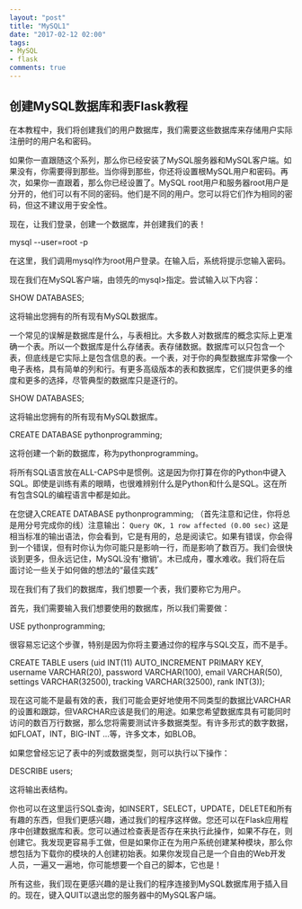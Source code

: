 ```yaml
---
layout: "post"
title: "MySQL1"
date: "2017-02-12 02:00"
tags:
- MySQL
- flask
comments: true
---
```




## 创建MySQL数据库和表Flask教程



在本教程中，我们将创建我们的用户数据库，我们需要这些数据库来存储用户实际注册时的用户名和密码。

如果你一直跟随这个系列，那么你已经安装了MySQL服务器和MySQL客户端。如果没有，你需要得到那些。当你得到那些，你还将设置根MySQL用户和密码。再次，如果你一直跟着，那么你已经设置了。MySQL root用户和服务器root用户是分开的，他们可以有不同的密码。他们是不同的用户。您可以将它们作为相同的密码，但这不建议用于安全性。

现在，让我们登录，创建一个数据库，并创建我们的表！


mysql --user=root -p


在这里，我们调用mysql作为root用户登录。在输入后，系统将提示您输入密码。

现在我们在MySQL客户端，由领先的mysql>指定。尝试输入以下内容：


SHOW DATABASES;


这将输出您拥有的所有现有MySQL数据库。

一个常见的误解是数据库是什么，与表相比。大多数人对数据库的概念实际上更准确一个表。所以一个数据库是什么存储表。表存储数据。数据库可以只包含一个表，但底线是它实际上是包含信息的表。一个表，对于你的典型数据库非常像一个电子表格，具有简单的列和行。有更多高级版本的表和数据库，它们提供更多的维度和更多的选择，尽管典型的数据库只是逐行的。


SHOW DATABASES;


这将输出您拥有的所有现有MySQL数据库。

CREATE DATABASE pythonprogramming;


这将创建一个新的数据库，称为pythonprogramming。

将所有SQL语言放在ALL-CAPS中是惯例。这是因为你打算在你的Python中键入SQL。即使是训练有素的眼睛，也很难辨别什么是Python和什么是SQL。这在所有包含SQL的编程语言中都是如此。

在您键入CREATE DATABASE pythonprogramming; （首先注意和记住，你将总是用分号完成你的线）注意输出：
`Query OK, 1 row affected (0.00 sec)`
这是相当标准的输出语法，你会看到，它是有用的，总是阅读它。如果有错误，你会得到一个错误，但有时你认为你可能只是影响一行，而是影响了数百万。我们会很快谈到更多，但永远记住，MySQL没有'撤销'。木已成舟，覆水难收。我们将在后面讨论一些关于如何做的想法的“最佳实践”

现在我们有了我们的数据库，我们想要一个表，我们要称它为用户。

首先，我们需要输入我们想要使用的数据库，所以我们需要做：

USE pythonprogramming;

很容易忘记这个步骤，特别是因为你将主要通过你的程序与SQL交互，而不是手。


CREATE TABLE users (uid INT(11) AUTO_INCREMENT PRIMARY KEY, username VARCHAR(20), password VARCHAR(100), email VARCHAR(50), settings VARCHAR(32500), tracking VARCHAR(32500), rank INT(3));


现在这可能不是最有效的表，我们可能会更好地使用不同类型的数据比VARCHAR的设置和跟踪，但VARCHAR应该是我们的用途。如果您希望数据库具有可能同时访问的数百万行数据，那么您将需要测试许多数据类型。有许多形式的数字数据，如FLOAT，INT，BIG-INT ...等，许多文本，如BLOB。

如果您曾经忘记了表中的列或数据类型，则可以执行以下操作：


DESCRIBE users;

这将输出表结构。

你也可以在这里运行SQL查询，如INSERT，SELECT，UPDATE，DELETE和所有有趣的东西，但我们更感兴趣，通过我们的程序这样做。您还可以在Flask应用程序中创建数据库和表。您可以通过检查表是否存在来执行此操作，如果不存在，则创建它。我发现更容易手工做，但是如果你正在为用户系统创建某种模块，那么你想包括为下载你的模块的人创建初始表。如果你发现自己是一个自由的Web开发人员，一遍又一遍地，你可能想要一个自己的脚本，它也是！

所有这些，我们现在更感兴趣的是让我们的程序连接到MySQL数据库用于插入目的。现在，键入QUIT以退出您的服务器中的MySQL客户端。
